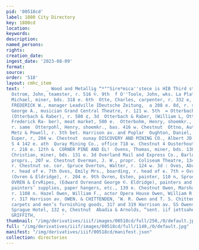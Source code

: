 ```yaml
---
pid: '00518cd'
label: 1880 City Directory
key: 1880cd
location: 
keywords: 
description: 
named_persons: 
rights: 
creation_date: 
ingest_date: '2023-08-09'
format: 
source: 
order: '518'
layout: cmhc_item
text: '        _ Wood and Metallig “*""Sire*mica''stece is HIB Third st  OST     §
  Ostrom, John, teamster, r. 516 ©. 9th  f O''Toole, John, wks. La Plata smelter O''Toole,
  Michael, miner, bds. 318 e. 6th  Otte, Charles, carpenter, r. 332 e, 8th  GOTT,
  FREDERICK W., manager Leadville IDeutsche Zeitung,  a 208 e. 8d, r. same  & Ott,
  George A., musician Grand Central Theatre, r. 121 w. 5th  = Otterbach, William L.
  (Otterbach & Raber), r. 500 ¢, 3d  Otterbach & Raber, (William L, Otterbach and
  Frederick Ra- ber), meat market, 500 e.  Otterbohm, Henry, shoemkr., 418 w. Chestnut,
  r. same  Otterpohl, Henry, shoemkr., bas. 416 w. Chestnut  Ottno, Authony, shoemkr.
  Metz & Powell, r. 5th bet. Harrison av. and Poplar  Oughton, Daniel, cook &, J.
  Euper, r, 204 w. Chestnut  ounay DISCOVERY AND MINING CO., Albert JD. Seari, supt.,         |  .
  S 4 142 e. ath  Quray Mining Co., office 718 w. Chestnut 4 Ousterhout, Gcorge, lab.,
  r. 218 e. 12th &  CORNER PINE AND EL!  Ovens, Thomas, miner, bds. 138 e. 34 Overholt,
  Christian, miner, bds. 131 e. 3d Overland Mail and Express Co., Barlow & Sanderson,
  proprs., 207 w. Chestnut Overman, J. W., propr. Coliseum Theatre, 134 w. Chestnut,
  r. Chestnut se. cor. Spruce Overton, Walter, r. 124 w. 3d : Oves, Abram, miner,
  r. head of e. 7th Oves, Emily Mrs., boarding, r. head of e. 7th » Ovren, Edward,
  (Ovren & Eldridge), r. 204 e. 9th Ovren, Esten, painter, 110 n, Spruce, r. same
  OVREN & ErvRipes, (Edward Ovrenand George ©. Eldridge), painters and dealers in
  painters’ supplies, paper hangers, etc., 139 e. Chestnut Owen, Marshall W., teameter,
  r. 1108 n. Hazel Owen, William F., actor Opera House Owen, William R., (Owen & Chittenden),
  r. 317 Harrison av. OWEN. & CHITTENDEN, ‘W. R. Owen and T. S. Chittenden), dry goods,
  carpets and men’s furnishing goods, 317 and 319 Harrison av. SS Owens, James steward
  Sprague Hotel, 132 e, Chestnut  Abadia & Arnolds, “sent. iif iettsaher foun) ton  D.
  GRIFFITH,          '
thumbnail: "/img/derivatives/iiif/images/00518cd/full/250,/0/default.jpg"
full: "/img/derivatives/iiif/images/00518cd/full/1140,/0/default.jpg"
manifest: "/img/derivatives/iiif/00518cd/manifest.json"
collection: directories
---
```

